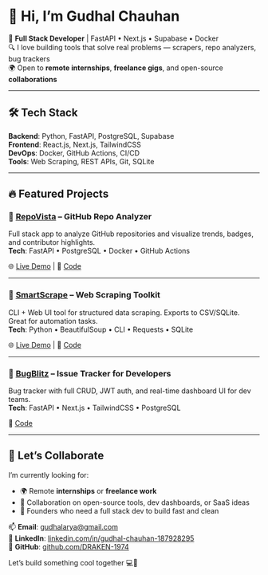 # 👋 Hi, I’m Gudhal Chauhan

🎯 **Full Stack Developer** | FastAPI • Next.js • Supabase • Docker  
🔍 I love building tools that solve real problems — scrapers, repo analyzers, bug trackers  
🌍 Open to **remote internships**, **freelance gigs**, and open-source **collaborations**

---

## 🛠️ Tech Stack

**Backend**: Python, FastAPI, PostgreSQL, Supabase  
**Frontend**: React.js, Next.js, TailwindCSS  
**DevOps**: Docker, GitHub Actions, CI/CD  
**Tools**: Web Scraping, REST APIs, Git, SQLite

---

## 🔥 Featured Projects

### 🚀 [RepoVista](https://github.com/DRAKEN-1974/repovista) – GitHub Repo Analyzer  
Full stack app to analyze GitHub repositories and visualize trends, badges, and contributor highlights.  
**Tech**: FastAPI • PostgreSQL • Docker • GitHub Actions

🌐 [Live Demo](https://repovista.vercel.app) | 📂 [Code](https://github.com/DRAKEN-1974/repovista)

---

### 🧠 [SmartScrape](https://github.com/DRAKEN-1974/web-scraper) – Web Scraping Toolkit  
CLI + Web UI tool for structured data scraping. Exports to CSV/SQLite. Great for automation tasks.  
**Tech**: Python • BeautifulSoup • CLI • Requests • SQLite

🌐 [Live Demo](https://web-scraper-zdoy.vercel.app) | 📂 [Code](https://github.com/DRAKEN-1974/web-scraper)

---

### 🐛 [BugBlitz](https://github.com/DRAKEN-1974/bugblitz) – Issue Tracker for Developers  
Bug tracker with full CRUD, JWT auth, and real-time dashboard UI for dev teams.  
**Tech**: FastAPI • Next.js • TailwindCSS • PostgreSQL

📂 [Code](https://github.com/DRAKEN-1974/bugblitz)

---

## 🤝 Let’s Collaborate

I’m currently looking for:
- 🌍 Remote **internships** or **freelance work**
- 🧠 Collaboration on open-source tools, dev dashboards, or SaaS ideas
- 🚀 Founders who need a full stack dev to build fast and clean

📫 **Email**: [gudhalarya@gmail.com](mailto:gudhalarya@gmail.com)  
🔗 **LinkedIn**: [linkedin.com/in/gudhal-chauhan-187928295](https://www.linkedin.com/in/gudhal-chauhan-187928295)  
🐙 **GitHub**: [github.com/DRAKEN-1974](https://github.com/DRAKEN-1974)

Let’s build something cool together 💻🚀
